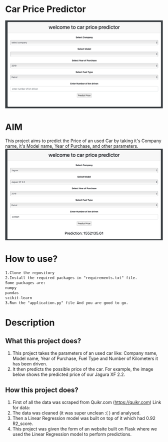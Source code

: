 
# Car Price Predictor
![image alt](https://github.com/Yatharth806/carPricePrediction/blob/main/demo.jpg?raw=true)



# AIM
This project aims to predict the Price of an used Car by taking it's Company name, it's Model name, Year of Purchase, and other parameters.
![image alt](https://github.com/Yatharth806/carPricePrediction/blob/main/predict.jpg?raw=true)

# How to use?
    1.Clone the repository
    2.Install the required packages in "requirements.txt" file.
    Some packages are:
    numpy
    pandas
    scikit-learn
    3.Run the "application.py" file And you are good to go.
# Description
## What this project does?
   1. This project takes the parameters of an used car like: Company name, Model name, Year of Purchase, Fuel Type and Number of Kilometers it has been driven. 
2. It then predicts the possible price of the car. For example, the image below shows the predicted price of our Jagura XF 2.2.
## How this project does?
1. First of all the data was scraped from Quikr.com (https://quikr.com) Link for data:
2. The data was cleaned (it was super unclean :( ) and analysed.
3. Then a Linear Regression model was built on top of it which had 0.92 R2_score.
4. This project was given the form of an website built on Flask where we used the Linear Regression model to perform predictions.    


